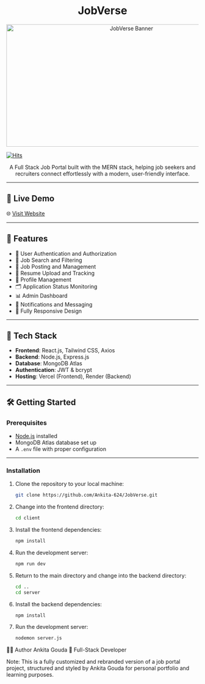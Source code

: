 <h1 align="center" id="title">JobVerse</h1>

<p align="center">
  <img src="https://socialify.git.ci/Ankita-624/JobVerse/image?forks=1&issues=1&language=1&name=1&owner=1&pulls=1&stargazers=1&theme=Dark" alt="JobVerse Banner" width="640" height="320" />
</p>

[![Hits](https://hits.sh/github.com/Ankita-624/JobVerse.svg?color=116acc)](https://hits.sh/github.com/Ankita-624/JobVerse/)

<p align="center" id="description">A Full Stack Job Portal built with the MERN stack, helping job seekers and recruiters connect effortlessly with a modern, user-friendly interface.</p>

---

## 🚀 Live Demo

🌐 [Visit Website](https://jobverse.vercel.app/)

---

## 🧐 Features

- 🔐 User Authentication and Authorization
- 🔎 Job Search and Filtering
- 💼 Job Posting and Management
- 📄 Resume Upload and Tracking
- 🧾 Profile Management
- 🗂 Application Status Monitoring
- 📊 Admin Dashboard
- 🔔 Notifications and Messaging
- 📱 Fully Responsive Design

---

## 🔧 Tech Stack

- **Frontend**: React.js, Tailwind CSS, Axios
- **Backend**: Node.js, Express.js
- **Database**: MongoDB Atlas
- **Authentication**: JWT & bcrypt
- **Hosting**: Vercel (Frontend), Render (Backend)

---

## 🛠️ Getting Started

### Prerequisites

- [Node.js](https://nodejs.org) installed
- MongoDB Atlas database set up
- A `.env` file with proper configuration

---

### Installation

1. Clone the repository to your local machine:
    ```bash
   git clone https://github.com/Ankita-624/JobVerse.git
    ```
2. Change into the frontend directory:
    ```bash
    cd client
    ```

3. Install the frontend dependencies:
    ```bash
    npm install
    ```

4. Run the development server:
    ```bash
    npm run dev
    ```

5. Return to the main directory and change into the backend directory:
    ```bash
    cd ..
    cd server
    ```

6. Install the backend dependencies:
    ```bash
    npm install
    ```

7. Run the development server:
    ```bash
    nodemon server.js
    ```
👩‍💻 Author
Ankita Gouda
💼 Full-Stack Developer

Note: This is a fully customized and rebranded version of a job portal project, structured and styled by Ankita Gouda for personal portfolio and learning purposes.
 
